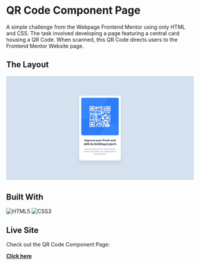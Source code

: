 # QR Code Component Page

A simple challenge from the Webpage Frontend Mentor using only HTML and CSS. The task involved developing a page featuring a central card housing a QR Code. When scanned, this QR Code directs users to the Frontend Mentor Website page.

## The Layout

<img src="design/desktop-design.jpg">

## Built With

![HTML5](https://img.shields.io/badge/HTML5-E34F26?style=for-the-badge&logo=html5&logoColor=white)
![CSS3](https://img.shields.io/badge/CSS3-1572B6?style=for-the-badge&logo=css3&logoColor=white)

## Live Site

Check out the QR Code Component Page:

<a href="https://marciobonatto.github.io/html-css-qr-code-page/" target="_blank"><strong>Click here</strong></a>
